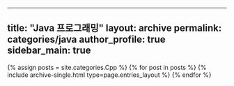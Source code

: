 
---
title: "Java 프로그래밍"
layout: archive
permalink: categories/java
author_profile: true
sidebar_main: true
---


{% assign posts = site.categories.Cpp %}
{% for post in posts %} {% include archive-single.html type=page.entries_layout %} {% endfor %}

